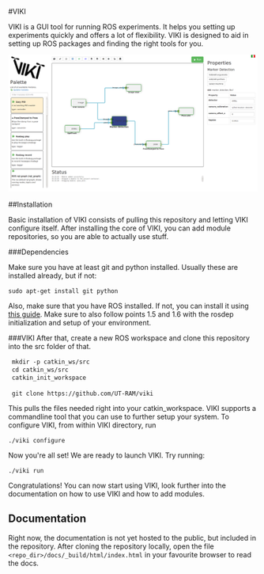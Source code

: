 #VIKI

VIKI is a GUI tool for running ROS experiments. It helps you setting up experiments quickly and offers a lot of flexibility. 
VIKI is designed to aid in setting up ROS packages and finding the right tools for you. 
 
 ![viki_screenshot](/docs/viki_screenshot.png)
 
##Installation

Basic installation of VIKI consists of pulling this repository and letting VIKI configure itself. After installing the core of VIKI, 
you can add module repositories, so you are able to actually use stuff.

###Dependencies

Make sure you have at least git and python installed. Usually these are installed already, but if not:

    sudo apt-get install git python
    
Also, make sure that you have ROS installed. If not, you can install it using  [this guide](http://wiki.ros.org/jade/Installation/Ubuntu). 
Make sure to also follow points 1.5 and 1.6 with the rosdep initialization and setup of your environment. 

###VIKI
After that, create a new ROS workspace and clone this repository into the src folder of that.

     mkdir -p catkin_ws/src
     cd catkin_ws/src
     catkin_init_workspace
     
     git clone https://github.com/UT-RAM/viki
     
This pulls the files needed right into your catkin_workspace. VIKI supports a commandline tool that you can use
to further setup your system. To configure VIKI, from within VIKI directory, run 
    
    ./viki configure
    
Now you're all set! We are ready to launch VIKI. Try running:
    
    ./viki run
    
Congratulations! You can now start using VIKI, look further into the documentation on how to use VIKI and how to add modules.

## Documentation

Right now, the documentation is not yet hosted to the public, but included in the repository. After cloning the repository locally, open the file `` <repo_dir>/docs/_build/html/index.html `` in your favourite browser to read the docs.

